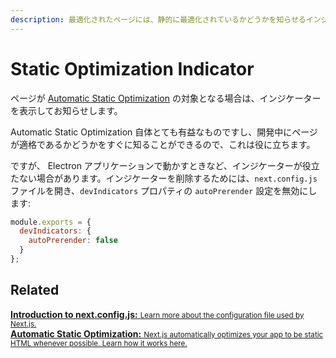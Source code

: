 ```yaml
---
description: 最適化されたページには、静的に最適化されているかどうかを知らせるインジケーターが含まれています。オプトアウトの方法を見ていきましょう。
---
```


# Static Optimization Indicator

ページが [Automatic Static Optimization](/docs/advanced-features/automatic-static-optimization.md) の対象となる場合は、インジケーターを表示してお知らせします。

Automatic Static Optimization 自体とても有益なものですし、開発中にページが適格であるかどうかをすぐに知ることができるので、これは役に立ちます。

ですが、 Electron アプリケーションで動かすときなど、インジケーターが役立たない場合があります。インジケーターを削除するためには、`next.config.js` ファイルを開き、`devIndicators` プロパティの `autoPrerender` 設定を無効にします:

```js
module.exports = {
  devIndicators: {
    autoPrerender: false
  }
};
```

## Related

<div class="card">
  <a href="/docs/api-reference/next.config.js/introduction.md">
    <b>Introduction to next.config.js:</b>
    <small>Learn more about the configuration file used by Next.js.</small>
  </a>
</div>

<div class="card">
  <a href="/docs/advanced-features/automatic-static-optimization.md">
    <b>Automatic Static Optimization:</b>
    <small>Next.js automatically optimizes your app to be static HTML whenever possible. Learn how it works here.</small>
  </a>
</div>
